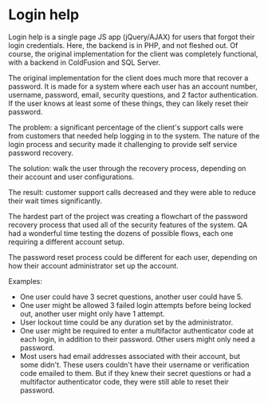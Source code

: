 # Login help
Login help is a single page JS app (jQuery/AJAX) for users that forgot their login credentials. Here, the backend is in PHP, and not fleshed out. Of course, the original implementation for the client was completely functional, with a backend in ColdFusion and SQL Server.

The original implementation for the client does much more that recover a password. It is made for a system where each user has an account number, username, password, email, security questions, and 2 factor authentication. If the user knows at least some of these things, they can likely reset their password.

The problem: a significant percentage of the client's support calls were from customers that needed help logging in to the system. The nature of the login process and security made it challenging to provide self service password recovery.

The solution: walk the user through the recovery process, depending on their account and user configurations. 

The result: customer support calls decreased and they were able to reduce their wait times significantly.

The hardest part of the project was creating a flowchart of the password recovery process that used all of the security features of the system. QA had a wonderful time testing the dozens of possible flows, each one requiring a different account setup.

The password reset process could be different for each user, depending on how their account administrator set up the account.

Examples:

* One user could have 3 secret questions, another user could have 5. 
* One user might be allowed 3 failed login attempts before being locked out, another user might only have 1 attempt.
* User lockout time could be any duration set by the administrator.
* One user might be required to enter a multifactor authenticator code at each login, in addition to their password. Other users might only need a password.
* Most users had email addresses associated with their account, but some didn't. These users couldn't have their username or verification code emailed to them. But if they knew their secret questions or had a multifactor authenticator code, they were still able to reset their password.
